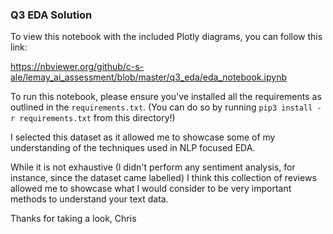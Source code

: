 ### Q3 EDA Solution

To view this notebook with the included Plotly diagrams, you can follow this link:

https://nbviewer.org/github/c-s-ale/lemay_ai_assessment/blob/master/q3_eda/eda_notebook.ipynb

To run this notebook, please ensure you've installed all the requirements as outlined in the `requirements.txt`. (You can do so by running `pip3 install -r requirements.txt` from this directory!)

I selected this dataset as it allowed me to showcase some of my understanding of the techniques used in NLP focused EDA. 

While it is not exhaustive (I didn't perform any sentiment analysis, for instance, since the dataset came labelled) I think this collection of reviews allowed me to showcase what I would consider to be very important methods to understand your text data.

Thanks for taking a look,
Chris
